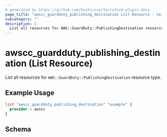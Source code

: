 ```yaml
---
# generated by https://github.com/hashicorp/terraform-plugin-docs
page_title: "awscc_guardduty_publishing_destination List Resource - terraform-provider-awscc"
subcategory: ""
description: |-
  List all resources for AWS::GuardDuty::PublishingDestination resource type.
---
```


# awscc_guardduty_publishing_destination (List Resource)

List all resources for `AWS::GuardDuty::PublishingDestination` resource type.

## Example Usage

```terraform
list "awscc_guardduty_publishing_destination" "example" {
  provider = awscc
}
```

<!-- schema generated by tfplugindocs -->
## Schema
